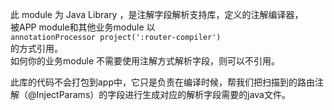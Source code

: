 此 module 为 Java Library ，是注解字段解析支持库，定义的注解编译器，  
被APP module和其他业务module 以   
`annotationProcessor project(':router-compiler')`  
的方式引用。   
如何你的业务module 不需要使用注解方式解析字段，则可以不引用。

此库的代码不会打包到app中，它只是负责在编译时候，帮我们把扫描到的路由注解（@InjectParams）的字段进行生成对应的解析字段需要的java文件。  
